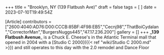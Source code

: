 +++
title = "Brooklyn, NY (139 Flatbush Ave)"
draft = false
tags = [ ]
date = 2023-07-10T19:49:54Z

[Article]
contributors = ["2600:4040:AD76:D00:CCCB:85BF:4F98:EB5","Cecnj98","ThatBoiCydalan","CorrectorMan","BurgersNuggs445","47.17.236.200"]
gallery = []
+++
**_139 Flatbush Avenue**_ is a Chuck E. Cheese's in the Atlantic Terminal mall that opened in 2004 with a [Studio C 2000]({{< ref "wiki/Studio C 2000.md" >}}) and still operates to this day with the 2.0 remodel and Dance Floor